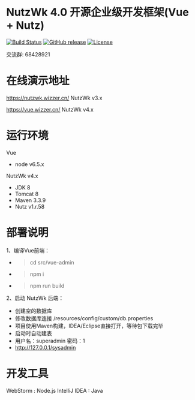 NutzWk 4.0 开源企业级开发框架(Vue + Nutz)
======

[![Build Status](https://travis-ci.org/Wizzercn/NutzWk.png?branch=bootstrap)](https://travis-ci.org/Wizzercn/NutzWk)
[![GitHub release](https://img.shields.io/github/release/Wizzercn/NutzWk.svg)](https://github.com/Wizzercn/NutzWk/releases)
[![License](https://img.shields.io/badge/license-Apache%202-4EB1BA.svg)](https://www.apache.org/licenses/LICENSE-2.0.html)


交流群: 68428921

在线演示地址
======
https://nutzwk.wizzer.cn/                 NutzWk v3.x

https://vue.wizzer.cn/                 NutzWk v4.x

运行环境
======
Vue

*   node v6.5.x

NutzWk v4.x

*   JDK 8
*   Tomcat 8
*   Maven 3.3.9
*   Nutz v1.r.58

部署说明
======
1、编译Vue前端：
*   >cd src/vue-admin
*   >npm i
*   >npm run build

2、启动 NutzWk 后端：
*   创建空的数据库
*   修改数据库连接 /resources/config/custom/db.properties
*   项目使用Maven构建，IDEA/Eclipse直接打开，等待包下载完毕
*   启动时自动建表
*   用户名：superadmin  密码：1
*   http://127.0.0.1/sysadmin

开发工具
======
WebStorm : Node.js
IntelliJ IDEA : Java
